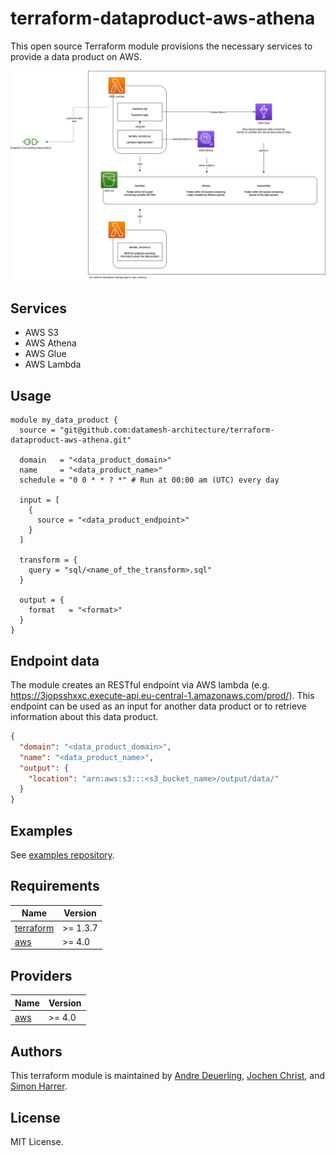 # terraform-dataproduct-aws-athena

This open source Terraform module provisions the necessary services to provide a data product on AWS.

![Overview](assets/images/overview.png)

## Services

* AWS S3
* AWS Athena
* AWS Glue
* AWS Lambda

## Usage

```hcl
module my_data_product {
  source = "git@github.com:datamesh-architecture/terraform-dataproduct-aws-athena.git"

  domain   = "<data_product_domain>"
  name     = "<data_product_name>"
  schedule = "0 0 * * ? *" # Run at 00:00 am (UTC) every day

  input = [
    {
      source = "<data_product_endpoint>"
    }
  ]

  transform = {
    query = "sql/<name_of_the_transform>.sql"
  }

  output = {
    format   = "<format>"
  }
}
```

## Endpoint data

The module creates an RESTful endpoint via AWS lambda (e.g. https://3jopsshxxc.execute-api.eu-central-1.amazonaws.com/prod/). This endpoint can be used as an input for another data product or to retrieve information about this data product.

```json
{
  "domain": "<data_product_domain>",
  "name": "<data_product_name>",
  "output": {
    "location": "arn:aws:s3:::<s3_bucket_name>/output/data/"
  }
}
```

## Examples

See [examples repository](https://github.com/datamesh-architecture/terraform-dataproduct-examples).

## Requirements

| Name                                                                      | Version    |
|---------------------------------------------------------------------------|------------|
| <a name="requirement_terraform"></a> [terraform](#requirement\_terraform) | >= 1.3.7   |
| <a name="requirement_aws"></a> [aws](#requirement\_aws)                   | >= 4.0     |

## Providers

| Name                                                                | Version   |
|---------------------------------------------------------------------|-----------|
| <a name="provider_aws"></a> [aws](#provider\_aws)                   | >= 4.0    |

## Authors

This terraform module is maintained by [Andre Deuerling](https://www.innoq.com/en/staff/andre-deuerling/), [Jochen Christ](https://www.innoq.com/en/staff/jochen-christ/), and [Simon Harrer](https://www.innoq.com/en/staff/dr-simon-harrer/).

## License

MIT License.
